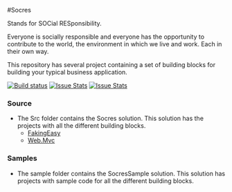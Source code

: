 #Socres

Stands for SOCial RESponsibility.

Everyone is socially responsible and everyone has the opportunity to contribute to the world, the environment in which we live and work. Each in their own way.

This repository has several project containing a set of building blocks for building your typical business application.

[![Build status][build-status-image]][build-status]  [![Issue Stats][pull-requests-image]][pull-requests]  [![Issue Stats][issues-closed-image]][issues-closed]

[build-status-image]: https://ci.appveyor.com/api/projects/status/ek97x5yray3psxxj/branch/master?svg=true
[build-status]: https://ci.appveyor.com/project/Socres/socres/branch/master
[pull-requests-image]: http://www.issuestats.com/github/Socres/socres/badge/pr
[pull-requests]: http://www.issuestats.com/github/Socres/socres
[issues-closed-image]: http://www.issuestats.com/github/Socres/socres/badge/issue
[issues-closed]: http://www.issuestats.com/github/Socres/socres

### Source
- The Src folder contains the Socres solution. This solution has the projects with all the different building blocks.
	- [FakingEasy](wiki/FakingEasy)
	- [Web.Mvc](wiki/Web.Mvc)

### Samples
- The sample folder contains the SocresSample solution. This solution has projects with sample code for all the different building blocks.

